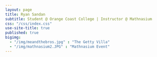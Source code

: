 ```yaml
---
layout: page
title: Ryan Sandan
subtitle: Student @ Orange Coast College | Instructor @ Mathnasium
css: "/css/index.css"
use-site-title: true
published: true
bigimg:
  - "/img/meandthebros.jpg" : "The Getty Villa"
  - "/img/mathnasium2.JPG" : "Mathnasium Event"
---
```


